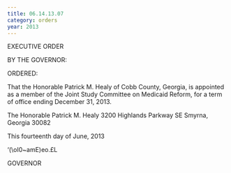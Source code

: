 ```yaml
---
title: 06.14.13.07
category: orders
year: 2013
---
```

 

EXECUTIVE ORDER

BY THE GOVERNOR:

ORDERED:

That the Honorable Patrick M. Healy of Cobb County, Georgia, is
appointed as a member of the Joint Study Committee on Medicaid
Reform, for a term of office ending December 31, 2013.

The Honorable Patrick M. Healy
3200 Highlands Parkway SE
Smyrna, Georgia 30082

This fourteenth day of June, 2013

‘(\oI0~amE)eo.£L

GOVERNOR


